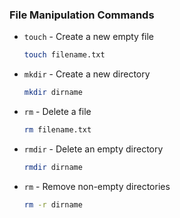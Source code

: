 
### File Manipulation Commands
- `touch` - Create a new empty file
  ```bash
  touch filename.txt
  ```

- `mkdir` - Create a new directory
  ```bash
  mkdir dirname
  ```

- `rm` - Delete a file
  ```bash
  rm filename.txt
  ```

- `rmdir` - Delete an empty directory
  ```bash
  rmdir dirname
  ```

- `rm` - Remove non-empty directories
  ```bash
  rm -r dirname
  ```